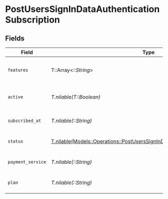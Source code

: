 # PostUsersSignInDataAuthenticationSubscription


## Fields

| Field                                                                                                                                                        | Type                                                                                                                                                         | Required                                                                                                                                                     | Description                                                                                                                                                  | Example                                                                                                                                                      |
| ------------------------------------------------------------------------------------------------------------------------------------------------------------ | ------------------------------------------------------------------------------------------------------------------------------------------------------------ | ------------------------------------------------------------------------------------------------------------------------------------------------------------ | ------------------------------------------------------------------------------------------------------------------------------------------------------------ | ------------------------------------------------------------------------------------------------------------------------------------------------------------ |
| `features`                                                                                                                                                   | T::Array<*::String*>                                                                                                                                         | :heavy_minus_sign:                                                                                                                                           | List of features allowed on your Plex Pass subscription                                                                                                      |                                                                                                                                                              |
| `active`                                                                                                                                                     | *T.nilable(T::Boolean)*                                                                                                                                      | :heavy_minus_sign:                                                                                                                                           | If the account's Plex Pass subscription is active                                                                                                            | true                                                                                                                                                         |
| `subscribed_at`                                                                                                                                              | *T.nilable(::String)*                                                                                                                                        | :heavy_minus_sign:                                                                                                                                           | Date the account subscribed to Plex Pass                                                                                                                     | 2021-04-12T18:21:12Z                                                                                                                                         |
| `status`                                                                                                                                                     | [T.nilable(Models::Operations::PostUsersSignInDataAuthenticationResponseStatus)](../../models/operations/postuserssignindataauthenticationresponsestatus.md) | :heavy_minus_sign:                                                                                                                                           | String representation of subscriptionActive                                                                                                                  | Inactive                                                                                                                                                     |
| `payment_service`                                                                                                                                            | *T.nilable(::String)*                                                                                                                                        | :heavy_minus_sign:                                                                                                                                           | Payment service used for your Plex Pass subscription                                                                                                         |                                                                                                                                                              |
| `plan`                                                                                                                                                       | *T.nilable(::String)*                                                                                                                                        | :heavy_minus_sign:                                                                                                                                           | Name of Plex Pass subscription plan                                                                                                                          |                                                                                                                                                              |